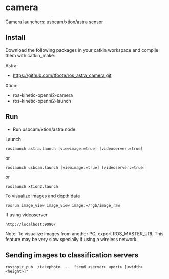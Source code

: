# camera #

Camera launchers: usbcam/xtion/astra sensor

## Install ##

Download the following packages in your catkin workspace and compile them with catkin_make:

Astra:

* https://github.com/tfoote/ros_astra_camera.git

Xtion:

* ros-kinetic-openni2-camera
* ros-kinetic-openni2-launch



## Run ##

* Run usbcam/xtion/astra node

Launch

    roslaunch astra.launch [viewimage:=true] [videoserver:=true]

or

    roslaunch usbcam.launch [viewimage:=true] [videoserver:=true]

or

    roslaunch xtion2.launch


To visualize images and depth data

    rosrun image_view image_view image:=/rgb/image_raw

If using videoserver

    http://localhost:9090/

Note: To visualize images from another PC, export ROS_MASTER_URI. This feature may be very slow specially if using a wireless network.

## Sending images to classification servers 

    rostopic pub  /takephoto ...  "send <server> <port> [<width> <height>]"



